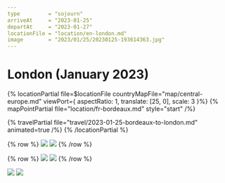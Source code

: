```yaml
---
type         = "sojourn"
arriveAt     = "2023-01-25"
departAt     = "2023-01-27"
locationFile = "location/en-london.md"
image        = "2023/01/25/20230125-193614363.jpg"
---
```


# London (January 2023)

{% locationPartial file=$locationFile countryMapFile="map/central-europe.md"
viewPort={ aspectRatio: 1, translate: [25, 0], scale: 3 }%}
  {% mapPointPartial file="location/fr-bordeaux.md" style="start" /%}

  {% travelPartial file="travel/2023-01-25-bordeaux-to-london.md" animated=true /%}
{% /locationPartial %}

{% row %}
![](2023/01/25/20230125-173302342.jpg)
![](2023/01/25/20230125-193614363.jpg)
{% /row %}

{% row %}
![](2023/01/26/20230126-110755098.jpg)
![](2023/01/26/20230126-154447475.jpg)
{% /row %}

![](2023/01/26/20230126-152248722.jpg)
![](2023/01/26/20230126-153615927.jpg)

